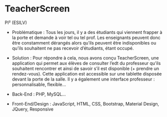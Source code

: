 # TeacherScreen
PI² (ESILV) 

-	Problématique : 
Tous les jours, il y a des étudiants qui viennent frapper à la porte  et demande à voir tel ou tel prof. Les enseignants peuvent donc être constamment dérangés alors qu’ils peuvent être indisponibles ou qu’ils souhaitent ne pas recevoir d’étudiants, étant occupé.
-	Solution : 
Pour répondre à cela, nous avons conçu TeacherScreen, une application qui permet aux élèves de consulter l’edt du professeur qu’ils souhaitent rencontrer et ainsi de savoir s’il est disponible (+ prendre un rendez-vous). Cette application est accessible sur une tablette disposée devant la porte de la salle. 
Il y a également une interface professeur : personnalisable, flexible…

-	Back-End : 
PHP, MySQL…
-	Front-End/Design : 
JavaScript, HTML, CSS, Bootstrap, Material Design, JQuery, Responsive
